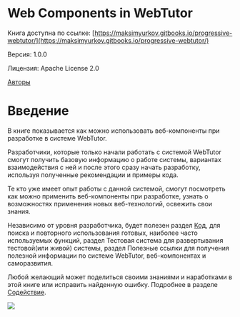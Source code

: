 # Web Components in WebTutor

Книга доступна по ссылке: [https://maksimyurkov.gitbooks.io/progressive-webtutor/](https://maksimyurkov.gitbooks.io/progressive-webtutor/)

Версия: 1.0.0

Лицензия: Apache License 2.0

[Авторы](/CONTRIBUTORS.md)

# Введение

В книге показывается как можно использовать веб-компоненты при разработке в системе WebTutor.

Разработчики, которые только начали работать с системой WebTutor смогут получить базовую информацию о работе системы, вариантах взаимодействия с ней и после этого сразу начать разработку, используя полученные рекомендации и примеры кода.

Те кто уже имеет опыт работы с данной системой, смогут посмотреть как можно применить веб-компоненты при разработке, узнать о возможностях применения новых веб-технологий, освежить свои знания.

Независимо от уровня разработчика, будет полезен раздел [Код](//Code/README.md), для поиска и повторного использования готовых, наиболее часто используемых функций, раздел Тестовая система для развертывания тестовой\(или живой\) системы, раздел Полезные ссылки для получения полезной информации по системе WebTutor, веб-компонентах и саморазвития.

Любой желающий может поделиться своими знаниями и наработками в этой книге или исправить найденную ошибку. Подробнее в разделе [Содействие](//CONTRIBUTING.md).

![](/cover.jpg)

